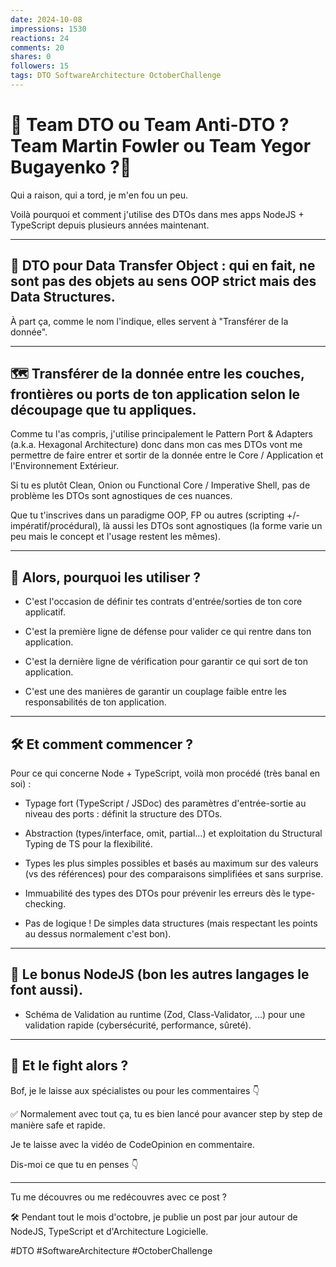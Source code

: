 ```yaml
---
date: 2024-10-08
impressions: 1530
reactions: 24
comments: 20
shares: 0
followers: 15
tags: DTO SoftwareArchitecture OctoberChallenge
---
```


# 🥊 Team DTO ou Team Anti-DTO ? Team Martin Fowler ou Team Yegor Bugayenko ?🥊

Qui a raison, qui a tord, je m'en fou un peu.

Voilà pourquoi et comment j'utilise des DTOs dans mes apps NodeJS + TypeScript depuis plusieurs années maintenant.

---

## 🔎 DTO pour Data Transfer Object : qui en fait, ne sont pas des objets au sens OOP strict mais des Data Structures.

À part ça, comme le nom l'indique, elles servent à "Transférer de la donnée".

---

## 🗺️ Transférer de la donnée entre les couches, frontières ou ports de ton application selon le découpage que tu appliques.

Comme tu l'as compris, j'utilise principalement le Pattern Port & Adapters (a.k.a. Hexagonal Architecture) donc dans mon cas mes DTOs vont me permettre de faire entrer et sortir de la donnée entre le Core / Application et l'Environnement Extérieur.

Si tu es plutôt Clean, Onion ou Functional Core / Imperative Shell, pas de problème les DTOs sont agnostiques de ces nuances.

Que tu t'inscrives dans un paradigme OOP, FP ou autres (scripting +/- impératif/procédural), là aussi les DTOs sont agnostiques (la forme varie un peu mais le concept et l'usage restent les mêmes).

---

## 🎯 Alors, pourquoi les utiliser ?

- C'est l'occasion de définir tes contrats d'entrée/sorties de ton core applicatif.

- C'est la première ligne de défense pour valider ce qui rentre dans ton application.

- C'est la dernière ligne de vérification pour garantir ce qui sort de ton application.

- C'est une des manières de garantir un couplage faible entre les responsabilités de ton application.

---

## 🛠️ Et comment commencer ?

Pour ce qui concerne Node + TypeScript, voilà mon procédé (très banal en soi) :

- Typage fort (TypeScript / JSDoc) des paramètres d'entrée-sortie au niveau des ports : définit la structure des DTOs.

- Abstraction (types/interface, omit, partial...) et exploitation du Structural Typing de TS pour la flexibilité.

- Types les plus simples possibles et basés au maximum sur des valeurs (vs des références) pour des comparaisons simplifiées et sans surprise.

- Immuabilité des types des DTOs pour prévenir les erreurs dès le type-checking.

- Pas de logique ! De simples data structures (mais respectant les points au dessus normalement c'est bon).

---

## 🎁 Le bonus NodeJS (bon les autres langages le font aussi).

- Schéma de Validation au runtime (Zod, Class-Validator, ...) pour une validation rapide (cybersécurité, performance, sûreté).

---

## 🥊 Et le fight alors ?

Bof, je le laisse aux spécialistes ou pour les commentaires 👇

✅ Normalement avec tout ça, tu es bien lancé pour avancer step by step de manière safe et rapide.

Je te laisse avec la vidéo de CodeOpinion en commentaire.

Dis-moi ce que tu en penses 👇

---

Tu me découvres ou me redécouvres avec ce post ?

🛠️ Pendant tout le mois d'octobre, je publie un post par jour autour de NodeJS, TypeScript et d'Architecture Logicielle.

#DTO #SoftwareArchitecture #OctoberChallenge
